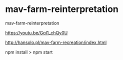 # mav-farm-reinterpretation
mav-farm-reinterpretation

https://youtu.be/GqI1_chQy0U

http://hansolo.pl/mav-farm-recreation/index.html

npm install > npm start

